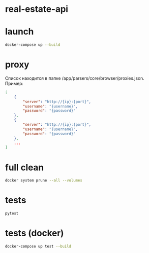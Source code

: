 # real-estate-api

# launch
```bash
docker-compose up --build
```

# proxy
Список находится в папке /app/parsers/core/browser/proxies.json. Пример:
```json
[
    {
        "server": "http://{ip}:{port}",
        "username": "{username}",
        "password": "{password}"
    },
    {
        "server": "http://{ip}:{port}",
        "username": "{username}",
        "password": "{password}"
    },
    ...
]
```

# full clean
```bash
docker system prune --all --volumes
```

# tests
```bash
pytest
```

# tests (docker)
```bash
docker-compose up test --build
```
